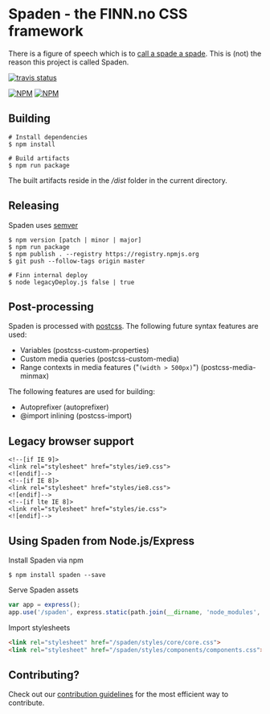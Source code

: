 # Spaden - the FINN.no CSS framework

There is a figure of speech which is to [call a spade a spade](https://en.wikipedia.org/wiki/Call_a_spade_a_spade). This is (not) the reason this project is called Spaden.

[![travis status](https://api.travis-ci.org/finn-no/spaden.png)](https://travis-ci.org/finn-no/spaden)

[![NPM](https://nodei.co/npm/spaden.png?stars&downloads)](https://nodei.co/npm/spaden/)
[![NPM](https://nodei.co/npm-dl/spaden.png)](https://nodei.co/npm/spaden/)

## Building

	# Install dependencies
	$ npm install

	# Build artifacts
	$ npm run package

The built artifacts reside in the _/dist_ folder in the current directory.

## Releasing

Spaden uses [semver](http://semver.org/)

	$ npm version [patch | minor | major]
	$ npm run package
	$ npm publish . --registry https://registry.npmjs.org
	$ git push --follow-tags origin master

	# Finn internal deploy
	$ node legacyDeploy.js false | true

## Post-processing

Spaden is processed with [postcss](https://github.com/postcss/postcss). The following future syntax features are used:

* Variables (postcss-custom-properties)
* Custom media queries (postcss-custom-media)
* Range contexts in media features ("`(width > 500px)`") (postcss-media-minmax)

The following features are used for building:

* Autoprefixer (autoprefixer)
* @import inlining (postcss-import)

## Legacy browser support

	<!--[if IE 9]>
	<link rel="stylesheet" href="styles/ie9.css">
	<![endif]-->
	<!--[if IE 8]>
	<link rel="stylesheet" href="styles/ie8.css">
	<![endif]-->
	<!--[if lte IE 8]>
	<link rel="stylesheet" href="styles/ie.css">
	<![endif]-->

## Using Spaden from Node.js/Express

Install Spaden via npm

	$ npm install spaden --save

Serve Spaden assets

```javascript
var app = express();
app.use('/spaden', express.static(path.join(__dirname, 'node_modules', 'spaden', 'src')));
```

Import stylesheets

```html
<link rel="stylesheet" href="/spaden/styles/core/core.css">
<link rel="stylesheet" href="/spaden/styles/components/components.css">
```

## Contributing?

Check out our [contribution guidelines](contributing.md) for the most efficient way to contribute.
